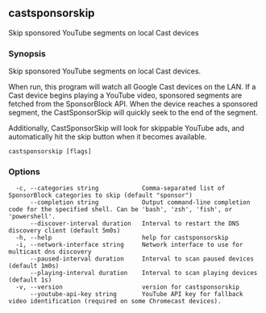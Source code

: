 ## castsponsorskip

Skip sponsored YouTube segments on local Cast devices

### Synopsis

Skip sponsored YouTube segments on local Cast devices.

When run, this program will watch all Google Cast devices on the LAN.
If a Cast device begins playing a YouTube video, sponsored segments are fetched from the SponsorBlock API.
When the device reaches a sponsored segment, the CastSponsorSkip will quickly seek to the end of the segment.

Additionally, CastSponsorSkip will look for skippable YouTube ads, and automatically hit the skip button when it becomes available.

```
castsponsorskip [flags]
```

### Options

```
  -c, --categories string            Comma-separated list of SponsorBlock categories to skip (default "sponsor")
      --completion string            Output command-line completion code for the specified shell. Can be 'bash', 'zsh', 'fish', or 'powershell'.
      --discover-interval duration   Interval to restart the DNS discovery client (default 5m0s)
  -h, --help                         help for castsponsorskip
  -i, --network-interface string     Network interface to use for multicast dns discovery
      --paused-interval duration     Interval to scan paused devices (default 1m0s)
      --playing-interval duration    Interval to scan playing devices (default 1s)
  -v, --version                      version for castsponsorskip
      --youtube-api-key string       YouTube API key for fallback video identification (required on some Chromecast devices).
```

